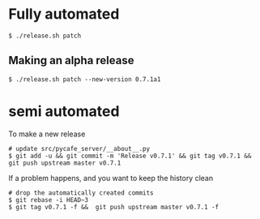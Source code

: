 # Fully automated

    $ ./release.sh patch

## Making an alpha release

    $ ./release.sh patch --new-version 0.7.1a1

# semi automated

To make a new release

```
# update src/pycafe_server/__about__.py
$ git add -u && git commit -m 'Release v0.7.1' && git tag v0.7.1 && git push upstream master v0.7.1
```

If a problem happens, and you want to keep the history clean

```
# drop the automatically created commits
$ git rebase -i HEAD~3
$ git tag v0.7.1 -f &&  git push upstream master v0.7.1 -f
```
